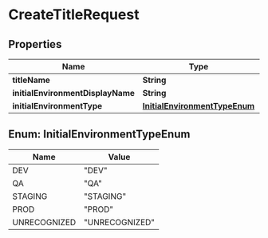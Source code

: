 

# CreateTitleRequest

## Properties

Name | Type | Description | Notes
------------ | ------------- | ------------- | -------------
**titleName** | **String** |  | 
**initialEnvironmentDisplayName** | **String** |  | 
**initialEnvironmentType** | [**InitialEnvironmentTypeEnum**](#InitialEnvironmentTypeEnum) |  | 



## Enum: InitialEnvironmentTypeEnum

Name | Value
---- | -----
DEV | &quot;DEV&quot;
QA | &quot;QA&quot;
STAGING | &quot;STAGING&quot;
PROD | &quot;PROD&quot;
UNRECOGNIZED | &quot;UNRECOGNIZED&quot;



